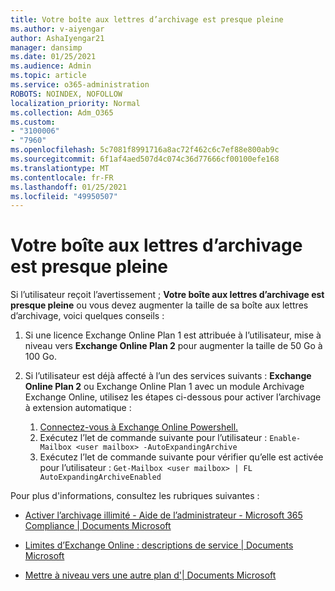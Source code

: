 ```yaml
---
title: Votre boîte aux lettres d’archivage est presque pleine
ms.author: v-aiyengar
author: AshaIyengar21
manager: dansimp
ms.date: 01/25/2021
ms.audience: Admin
ms.topic: article
ms.service: o365-administration
ROBOTS: NOINDEX, NOFOLLOW
localization_priority: Normal
ms.collection: Adm_O365
ms.custom:
- "3100006"
- "7960"
ms.openlocfilehash: 5c7081f8991716a8ac72f462c6c7ef88e800ab9c
ms.sourcegitcommit: 6f1af4aed507d4c074c36d77666cf00100efe168
ms.translationtype: MT
ms.contentlocale: fr-FR
ms.lasthandoff: 01/25/2021
ms.locfileid: "49950507"
---
```

# <a name="your-archive-mailbox-is-almost-full"></a>Votre boîte aux lettres d’archivage est presque pleine

Si l’utilisateur reçoit l’avertissement ; **Votre boîte aux lettres d’archivage est presque pleine** ou vous devez augmenter la taille de sa boîte aux lettres d’archivage, voici quelques conseils :

1. Si une licence Exchange Online Plan 1 est attribuée à l’utilisateur, mise à niveau vers **Exchange Online Plan 2** pour augmenter la taille de 50 Go à 100 Go.
1. Si l’utilisateur est déjà affecté à l’un des services suivants : **Exchange Online Plan 2** ou Exchange Online Plan 1 avec un module Archivage Exchange Online, utilisez les étapes ci-dessous pour activer l’archivage à extension automatique :
 
    1. [Connectez-vous à Exchange Online Powershell.](https://docs.microsoft.com/powershell/exchange/connect-to-exchange-online-powershell?view=exchange-ps&preserve-view=true)
    2. Exécutez l’let de commande suivante pour l’utilisateur :  `Enable-Mailbox <user mailbox> -AutoExpandingArchive`
    1. Exécutez l’let de commande suivante pour vérifier qu’elle est activée pour l’utilisateur :  `Get-Mailbox <user mailbox> | FL AutoExpandingArchiveEnabled`

Pour plus d'informations, consultez les rubriques suivantes :

- [ Activer l’archivage illimité - Aide de l’administrateur - Microsoft 365 Compliance | Documents Microsoft](https://docs.microsoft.com/microsoft-365/compliance/enable-unlimited-archiving?view=o365-worldwide&preserve-view=true)

- [Limites d’Exchange Online : descriptions de service | Documents Microsoft](https://docs.microsoft.com/office365/servicedescriptions/exchange-online-service-description/exchange-online-limits?redirectedfrom=MSDN#storage-limits-across-standalone-plans)

- [Mettre à niveau vers une autre plan d'| Documents Microsoft](https://docs.microsoft.com/microsoft-365/commerce/subscriptions/upgrade-to-different-plan?view=o365-worldwide&preserve-view=true)

